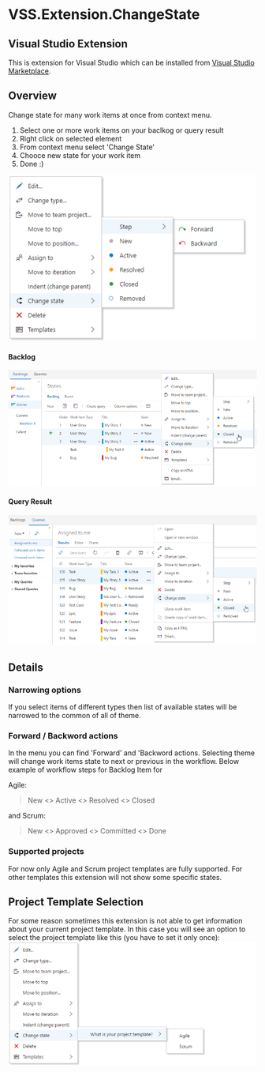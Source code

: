 # VSS.Extension.ChangeState
## Visual Studio Extension
This is extension for Visual Studio which can be installed from [Visual Studio Marketplace](https://marketplace.visualstudio.com/items?itemName=konradsikorski.change-status).

## Overview
Change state for many work items at once from context menu. 

1. Select one or more work items on your baclkog or query result
2. Right click on selected element
3. From context menu select 'Change State'
4. Chooce new state for your work item
5. Done :)

![menu](/readme/img/menu.png)

#### Backlog
![backlog](/readme/img/backlog.png)

#### Query Result
![queryResult](/readme/img/queryResult.png)

## Details
### Narrowing options
If you select items of different types then list of available states will be narrowed to the common of all of theme.

### Forward / Backword actions
In the menu you can find 'Forward' and 'Backword actions. Selecting theme will change work items state to next or previous in the workflow. Below example of workflow steps for Backlog Item for

Agile:
> New <> Active <> Resolved <> Closed

and Scrum:
> New <> Approved <> Committed <> Done

### Supported projects
For now only Agile and Scrum project templates are fully supported. For other templates this extension will not show some specific states.

## Project Template Selection
For some reason sometimes this extension is not able to get information about your current project template. In this case you will see an option to select the project template like this (you have to set it only once):
![selectTemplate](/readme/img/selectTemplate.png)